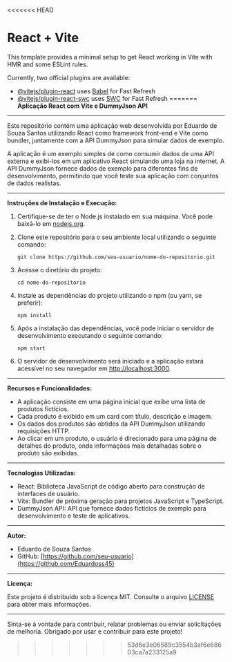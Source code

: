 <<<<<<< HEAD
# React + Vite

This template provides a minimal setup to get React working in Vite with HMR and some ESLint rules.

Currently, two official plugins are available:

- [@vitejs/plugin-react](https://github.com/vitejs/vite-plugin-react/blob/main/packages/plugin-react/README.md) uses [Babel](https://babeljs.io/) for Fast Refresh
- [@vitejs/plugin-react-swc](https://github.com/vitejs/vite-plugin-react-swc) uses [SWC](https://swc.rs/) for Fast Refresh
=======
**Aplicação React com Vite e DummyJson API**

---

Este repositório contém uma aplicação web desenvolvida por Eduardo de Souza Santos utilizando React como framework front-end e Vite como bundler, juntamente com a API DummyJson para simular dados de exemplo.

A aplicação é um exemplo simples de como consumir dados de uma API externa e exibi-los em um aplicativo React simulando uma loja na internet. A API DummyJson fornece dados de exemplo para diferentes fins de desenvolvimento, permitindo que você teste sua aplicação com conjuntos de dados realistas.

---

**Instruções de Instalação e Execução:**

1. Certifique-se de ter o Node.js instalado em sua máquina. Você pode baixá-lo em [nodejs.org](https://nodejs.org/).

2. Clone este repositório para o seu ambiente local utilizando o seguinte comando:

   ```
   git clone https://github.com/seu-usuario/nome-do-repositorio.git
   ```

3. Acesse o diretório do projeto:

   ```
   cd nome-do-repositorio
   ```

4. Instale as dependências do projeto utilizando o npm (ou yarn, se preferir):

   ```
   npm install
   ```

5. Após a instalação das dependências, você pode iniciar o servidor de desenvolvimento executando o seguinte comando:

   ```
   npm start
   ```

6. O servidor de desenvolvimento será iniciado e a aplicação estará acessível no seu navegador em [http://localhost:3000](http://localhost:3000).

---

**Recursos e Funcionalidades:**

- A aplicação consiste em uma página inicial que exibe uma lista de produtos fictícios.
- Cada produto é exibido em um card com título, descrição e imagem.
- Os dados dos produtos são obtidos da API DummyJson utilizando requisições HTTP.
- Ao clicar em um produto, o usuário é direcionado para uma página de detalhes do produto, onde informações mais detalhadas sobre o produto são exibidas.

---

**Tecnologias Utilizadas:**

- React: Biblioteca JavaScript de código aberto para construção de interfaces de usuário.
- Vite: Bundler de próxima geração para projetos JavaScript e TypeScript.
- DummyJson API: API que fornece dados fictícios de exemplo para desenvolvimento e teste de aplicativos.

---

**Autor:**

- Eduardo de Souza Santos
- GitHub: [https://github.com/seu-usuario](https://github.com/Eduardoss45)

---

**Licença:**

Este projeto é distribuído sob a licença MIT. Consulte o arquivo [LICENSE](LICENSE) para obter mais informações.

---

Sinta-se à vontade para contribuir, relatar problemas ou enviar solicitações de melhoria. Obrigado por usar e contribuir para este projeto!
>>>>>>> 53d6e3e06589c3554b3af6e68603ca7a233125a9
